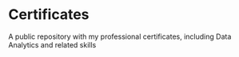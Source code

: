 # Certificates
A public repository with my professional certificates, including Data Analytics and related skills
